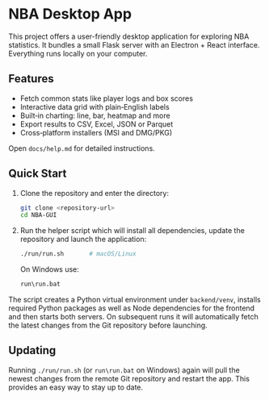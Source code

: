 # NBA Desktop App

This project offers a user-friendly desktop application for exploring NBA statistics. It bundles a small Flask server with an Electron + React interface. Everything runs locally on your computer.

## Features
- Fetch common stats like player logs and box scores
- Interactive data grid with plain‑English labels
- Built‑in charting: line, bar, heatmap and more
- Export results to CSV, Excel, JSON or Parquet
- Cross‑platform installers (MSI and DMG/PKG)

Open `docs/help.md` for detailed instructions.

## Quick Start

1. Clone the repository and enter the directory:

   ```bash
   git clone <repository-url>
   cd NBA-GUI
   ```

2. Run the helper script which will install all dependencies, update the
   repository and launch the application:

   ```bash
   ./run/run.sh       # macOS/Linux
   ```
   On Windows use:

   ```cmd
   run\run.bat
   ```

The script creates a Python virtual environment under `backend/venv`, installs
required Python packages as well as Node dependencies for the frontend and then
starts both servers. On subsequent runs it will automatically fetch the latest
changes from the Git repository before launching.

## Updating

Running `./run/run.sh` (or `run\run.bat` on Windows) again will pull the newest
changes from the remote Git repository and restart the app. This provides an
easy way to stay up to date.
